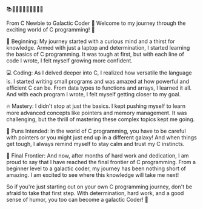 📚👨‍🎓👩‍💻🌱🚀🔥🤯🌌

From C Newbie to Galactic Coder 🌌
Welcome to my journey through the exciting world of C programming! 👋

🌱 Beginning: My journey started with a curious mind and a thirst for knowledge. Armed with just a laptop and determination, I started learning the basics of C programming. It was tough at first, but with each line of code I wrote, I felt myself growing more confident.

💻 Coding: As I delved deeper into C, I realized how versatile the language is. I started writing small programs and was amazed at how powerful and efficient C can be. From data types to functions and arrays, I learned it all. And with each program I wrote, I felt myself getting closer to my goal.

🔥 Mastery: I didn't stop at just the basics. I kept pushing myself to learn more advanced concepts like pointers and memory management. It was challenging, but the thrill of mastering these complex topics kept me going.

🤯 Puns Intended: In the world of C programming, you have to be careful with pointers or you might just end up in a different galaxy! And when things get tough, I always remind myself to stay calm and trust my C instincts.

🌌 Final Frontier: And now, after months of hard work and dedication, I am proud to say that I have reached the final frontier of C programming. From a beginner level to a galactic coder, my journey has been nothing short of amazing. I am excited to see where this knowledge will take me next!

So if you're just starting out on your own C programming journey, don't be afraid to take that first step. With determination, hard work, and a good sense of humor, you too can become a galactic Coder! 🚀



